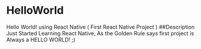 # HelloWorld
Hello World! using React Native ( First React Native Project )
##Description 
Just Started Learning React Native, 
As the Golden Rule says first project is Always a HELLO WORLD! ;) 
